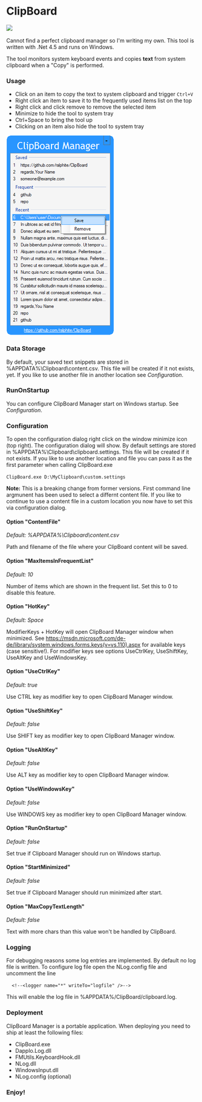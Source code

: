 ClipBoard
=========

[![](https://img.shields.io/github/downloads/ralphite/ClipBoard/total.svg)](https://github.com/ralphite/ClipBoard/releases)

Cannot find a perfect clipboard manager so I'm writing my own. This 
tool is written with .Net 4.5 and runs on Windows.

The tool monitors system keyboard events and copies **text** from system 
clipboard when a "Copy" is performed.

### Usage

- Click on an item to copy the text to system clipboard and trigger `Ctrl+V`
- Right click an item to save it to the frequently used items list on the top
- Right click and click remove to remove the selected item
- Minimize to hide the tool to system tray
- Ctrl+Space to bring the tool up
- Clicking on an item also hide the tool to system tray


![screenshot](https://raw.githubusercontent.com/MrCull/ClipBoard/base/Screenshot/ClipBoard.png)

### Data Storage

By default, your saved text snippets are stored in %APPDATA%\Clipboard\content.csv. This file will be created if it not exists, yet. If you like to use another file in another location see *Configuration*.

### RunOnStartup

You can configure ClipBoard Manager start on Windows startup. See *Configuration*.

### Configuration

To open the configuration dialog right click on the window minimize icon (top right). The configuration dialog will show. By default settings are stored in  %APPDATA%\Clipboard\clipboard.settings. This file will be created if it not exists. If you like to use another location and file you can pass it as the first parameter when calling ClipBoard.exe

``ClipBoard.exe D:\MyClipboard\custom.settings``

**Note:** This is a breaking change from former versions. First command line argmunent has been used to select a differnt content file. If you like to continue to use a content file in a custom location you now have to set this via configuration dialog.

#### Option "ContentFile"
*Default:  %APPDATA%\Clipboard\content.csv*

Path and filename of the file where your ClipBoard content will be saved.

#### Option "MaxItemsInFrequentList"
*Default: 10*

Number of items which are shown in the frequent list. Set this to 0 to disable this feature.

#### Option "HotKey"
*Default: Space*

ModifierKeys + HotKey will open ClipBoard Manager window when minimized. See https://msdn.microsoft.com/de-de/library/system.windows.forms.keys(v=vs.110).aspx for available keys (case sensitive!). For modifier keys see options UseCtrlKey, UseShiftKey, UseAltKey and UseWindowsKey.

#### Option "UseCtrlKey"
*Default: true*

Use CTRL key as modifier key to open ClipBoard Manager window.

#### Option "UseShiftKey"
*Default: false*

Use SHIFT key as modifier key to open ClipBoard Manager window.

#### Option "UseAltKey"
*Default: false*

Use ALT key as modifier key to open ClipBoard Manager window.

#### Option "UseWindowsKey"
*Default: false*

Use WINDOWS key as modifier key to open ClipBoard Manager window.

#### Option "RunOnStartup"
*Default: false*

Set true if Clipboard Manager should run on Windows startup.

#### Option "StartMinimized"
*Default: false*

Set true if Clipboard Manager should run minimized after start.

#### Option "MaxCopyTextLength"
*Default: false*

Text with more chars than this value won't be handled by ClipBoard.

### Logging
For debugging reasons some log entries are implemented. By default no log file is written. To configure log file open the NLog.config file and uncomment the line

```   <!--<logger name="*" writeTo="logfile" />--> ```

This will enable the log file in %APPDATA%/ClipBoard/clipboard.log.

### Deployment
ClipBoard Manager is a portable application. When deploying you need to ship at least the following files:

* ClipBoard.exe
* Dapplo.Log.dll
* FMUtils.KeyboardHook.dll
* NLog.dll
* WindowsInput.dll
* NLog.config (optional)

### Enjoy!
